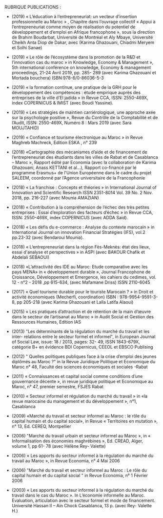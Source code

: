 RUBRIQUE PUBLICATIONS :

- (2019) « L’éducation à l’entrepreneuriat: un vecteur d’insertion professionnelle au Maroc » , Chapitre dans l’ouvrage collectif 
« Appui à l’entrepreneuriat comme moyen de réalisation du potentiel de développement et d’emploi en Afrique francophone », 
sous la direction de Brahim Boudarbat, Université de Montréal et Aly Mbaye, Université Cheikh Anta Diop de Dakar, avec (Karima Ghazouani, Chiadmi Meryem et Solhi Sanae)


- (2019) « Le rôle de l’écosystème dans la promotion de la R&D et l’innovation cas du maroc » in Knowledge, Economy & Management », 
5th international conférence on knowledge, Economy & management proceedings, 21-24 Avril 2019, pp. 285- 289 (avec Karima Ghazouani et Mortada bouchera) ISBN:978-6/0-86036-5-3

- (2019) « la formation continue, une pratique de la GRH pour le développement des compétences : étude empirique auprès des entreprises de la ville d’El jadida » 
in Revue CCA, ISSN: 2550-469X, index COPERNICUS & IMIST (avec Boudi Yassine).

- (2019) « Les stratégies de maintien carriérologique, une approche axée sur la psychologie positive », Revue du Contrôle de la Comptabilité et de l’Audit,
ISSN: 2550-469X, Numéro 8 : Mars 2019 (avec Sara MOUJTAHID)

- (2019) « Confiance et tourisme électronique au Maroc » in Revue Maghreb Machreck,
Edition ESKA , n° 239

- (2018)	«Cartographie des mécanismes d’aide et de financement de l’entrepreneuriat des étudiants dans les villes de Rabat et de Casablanca – Maroc », 
Rapport édité par Economia (avec la collaboration de Karima Ghazouani, Anass KETTANI et al…), Rapport co-financé par le programme Erasmus+ de l'Union Européenne dans le cadre du projet SALEEM, 
coordonné par l’Agence universitaire de la Francophonie 

- (2018) « La franchise : Concepts et théories » in International Journal of Innovation and Scientific Research ISSN 2351-8014 Vol. 39 No. 2 Nov. 2018, pp. 216-227 (avec Mounia AMAZIAN)

- (2018) « Contribution à la compréhension de l’échec des très petites entreprises : Essai d’exploration des facteurs d’échec » in Revue CCA, ISSN: 2550-469X, index  COPERNICUS (avec ADDA Said).

- (2018) « Les défis du e-commerce : Analyse du contexte marocain » in International Journal on innovation Financial Stratégies (IFS), vol.2 pp.23-32 (avec Bendaroui Mounia).

- (2018) « L’entrepreneuriat dans la région Fès-Meknès: état des lieux, essai d'analyse et perspectives » in ASPI (avec BAKOUR Chafik et Abdelali SEBAOUI)

- (2018)  «L’attractivité  des IDE au Maroc: Etude comparative avec les pays MENA» in « développement durable », Journal Francophone de Croissance, Développement et Emergence, les cahiers du cedimes, vol. 12 - n°2 - 2018 ,pp 615-634,  (avec Mafamane  Driss)
ISSN 2110-6045

- (2017) « Quel tourisme durable pour le touriste Marocain ? » in Droit et activité économiques (Mecherfi, coordination) ISBN : 978-9954-9591-3-8, pp 205-218 (avec Karima Ghazouani et Lalla Latifa Alaoui)

- (2015) « Les pratiques d’attraction et de rétention de la main d’œuvre dans le secteur de l’artisanat au Maroc » in Audit Social et Gestion des Ressources Humaines, Edition IAS 

- (2013) "Les déterminants de la régulation du marché du travail et les inter- relations entre le secteur formel et informel", in European Journal of Social Law, issue: 18 / 2013, pages: 32- 49, ISSN 1843-679X, catégorie B+ en évidence BDI Copernicus, CEEOL et EBSCO Publising

- (2012) " Quelles politiques publiques face à la crise d’emploi   des jeunes diplômés au   Maroc ?" in la Revue Juridique Politique et Economique du Maroc n° 48, Faculté des  sciences économiques et sociales -Rabat

- (2011) « Connaissances et capital social comme conditions d’une gouvernance décente », in revue juridique politique et Economique au Maroc, n° 47, premier semestre, FSJES Rabat

- (2010) « Secteur informel et régulation du marché du travail » in «la revue marocaine du management et du développement », n°1, Casablanca

- (2009) «Marché du travail et secteur informel au Maroc : le rôle du capital humain et du capital social», in Revue « Territoires en mutation », n° 13, Ed. CEREQ, Montpellier

- (2006) "Marché du travail urbain et secteur informel au Maroc », in « Informalisation des économies maghrébines », Ed. CREAD, Alger, volume 1, pp 61- 78 (avec Hélène Rey- Valette)

- (2006) « Les apports du secteur informel à la régulation du marché du travail au Maroc », in Revue Economia, n° 4 Mai 2006

- (2006) "Marché du travail et secteur informel au Maroc : Le rôle du capital humain et du capital social " in Revue Economia, n° 1 Février 2006

- (2003) « Les apports du secteur informel à la régulation du marché du travail dans le cas du Maroc ». In L’économie informelle au Maroc. Evaluation, articulation avec le secteur formel et mode de financement. Université Hassan II – Ain Chock Casablanca, 13 p. (avec Rey- Valette H.)
